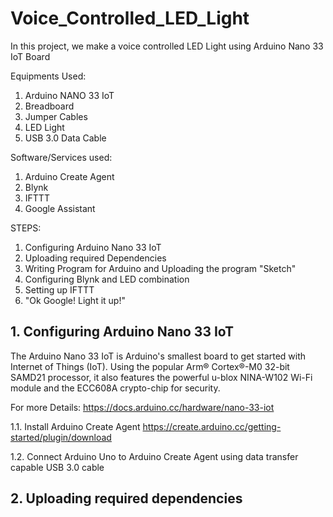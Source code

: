 # Voice_Controlled_LED_Light
In this project, we make a voice controlled LED Light using Arduino Nano 33 IoT Board

Equipments Used:

1. Arduino NANO 33 IoT
2. Breadboard
3. Jumper Cables
4. LED Light
5. USB 3.0 Data Cable

Software/Services used:

1. Arduino Create Agent
2. Blynk
3. IFTTT
4. Google Assistant

STEPS:
1. Configuring Arduino Nano 33 IoT
2. Uploading required Dependencies
3. Writing Program for Arduino and Uploading the program "Sketch"
4. Configuring Blynk and LED combination
5. Setting up IFTTT
6. "Ok Google! Light it up!"


## 1. Configuring Arduino Nano 33 IoT

The Arduino Nano 33 IoT is Arduino's smallest board to get started with Internet of Things (IoT). Using the popular Arm® Cortex®-M0 32-bit SAMD21 processor, it also features the powerful u-blox NINA-W102 Wi-Fi module and the ECC608A crypto-chip for security.

For more Details: https://docs.arduino.cc/hardware/nano-33-iot

  1.1. Install Arduino Create Agent
        https://create.arduino.cc/getting-started/plugin/download
        
  1.2. Connect Arduino Uno to Arduino Create Agent using data transfer capable USB 3.0 cable
  
  
## 2. Uploading required dependencies
